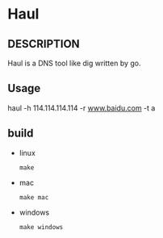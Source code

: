 # Haul 

## DESCRIPTION
Haul is a DNS tool like dig written by go.

## Usage
haul -h 114.114.114.114 -r www.baidu.com -t a

## build
* linux
    ```shell
    make
    ```
* mac
    ```shell
    make mac
    ```
* windows
    ```shell
    make windows
    ```
